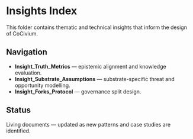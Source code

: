 # Insights Index

This folder contains thematic and technical insights that inform the design of CoCivium.

## Navigation

- **Insight_Truth_Metrics** — epistemic alignment and knowledge evaluation.
- **Insight_Substrate_Assumptions** — substrate-specific threat and opportunity modelling.
- **Insight_Forks_Protocol** — governance split design.

## Status
Living documents — updated as new patterns and case studies are identified.
